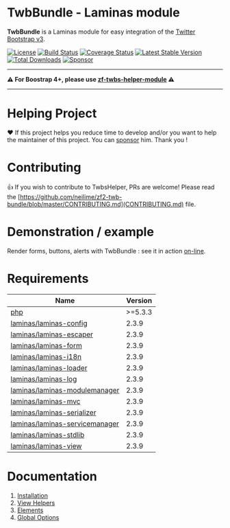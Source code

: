 # TwbBundle - Laminas module

__TwbBundle__ is a Laminas module for easy integration of the [Twitter Bootstrap v3](https://getbootstrap.com/docs/3.4/).

[![License](https://img.shields.io/github/license/neilime/zf2-twb-bundle)](https://github.com/neilime/zf2-twb-bundle/blob/master/LICENSE)
[![Build Status](https://travis-ci.org/neilime/zf2-twb-bundle.svg?branch=master)](https://travis-ci.org/neilime/zf2-twb-bundle)
[![Coverage Status](https://coveralls.io/repos/github/neilime/zf2-twb-bundle/badge.svg)](https://coveralls.io/github/neilime/zf2-twb-bundle)
[![Latest Stable Version](https://poser.pugx.org/neilime/zf2-twb-bundle/v/stable.png)](https://packagist.org/packages/neilime/zf2-twb-bundle)
[![Total Downloads](https://poser.pugx.org/neilime/zf2-twb-bundle/downloads.png)](https://packagist.org/packages/neilime/zf2-twb-bundle)
[![Sponsor](https://img.shields.io/badge/%E2%9D%A4-Sponsor-ff69b4)](https://github.com/sponsors/neilime)

****

__⚠️ For Boostrap 4+, please use [zf-twbs-helper-module](https://github.com/neilime/zf-twbs-helper-module) ⚠️__

****

# Helping Project

❤️ If this project helps you reduce time to develop and/or you want to help the maintainer of this project. You can [sponsor](https://github.com/sponsors/neilime) him. Thank you !

# Contributing

👍 If you wish to contribute to TwbsHelper, PRs are welcome! Please read the [https://github.com/neilime/zf2-twb-bundle/blob/master/CONTRIBUTING.md](CONTRIBUTING.md) file.

# Demonstration / example

Render forms, buttons, alerts with TwbBundle : see it in action [on-line](http://neilime.github.io/zf2-twb-bundle/demo.html).

# Requirements

Name | Version
-----|--------
[php](https://secure.php.net/) | >=5.3.3
[laminas/laminas-config](https://github.com/laminas/laminas-config) | 2.3.9
[laminas/laminas-escaper](https://github.com/laminas/laminas-escaper) | 2.3.9
[laminas/laminas-form](https://github.com/laminas/laminas-form) | 2.3.9
[laminas/laminas-i18n](https://github.com/laminas/laminas-i18n) | 2.3.9
[laminas/laminas-loader](https://github.com/laminas/laminas-loader) | 2.3.9
[laminas/laminas-log](https://github.com/laminas/laminas-log) | 2.3.9
[laminas/laminas-modulemanager](https://github.com/laminas/laminas-modulemanager) | 2.3.9
[laminas/laminas-mvc](https://github.com/laminas/laminas-mvc) | 2.3.9
[laminas/laminas-serializer](https://github.com/laminas/laminas-serializer) | 2.3.9
[laminas/laminas-servicemanager](https://github.com/laminas/laminas-servicemanager) | 2.3.9
[laminas/laminas-stdlib](https://github.com/laminas/laminas-stdlib) | 2.3.9
[laminas/laminas-view](https://github.com/laminas/laminas-view) | 2.3.9

# Documentation

1. [Installation](https://github.com/neilime/zf2-twb-bundle/wiki/1.-Installation)
2. [View Helpers](https://github.com/neilime/zf2-twb-bundle/wiki/2.-View-Helpers)
3. [Elements](https://github.com/neilime/zf2-twb-bundle/wiki/3.-Elements)
4. [Global Options](https://github.com/neilime/zf2-twb-bundle/wiki/4.-Global-Options)
